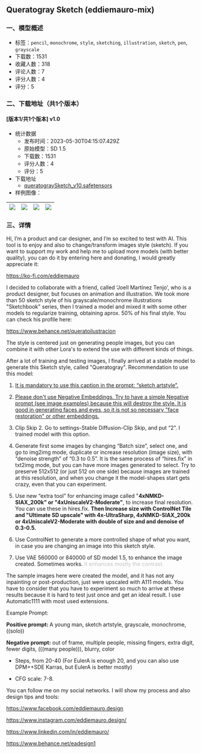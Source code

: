 ## Queratogray Sketch (eddiemauro-mix)
### 一、模型概述

- 标签：`pencil`, `monochrome`, `style`, `sketching`, `illustration`, `sketch`, `pen`, `grayscale`
- 下载数：1531
- 收藏人数：318
- 评论人数：7
- 评分人数：4
- 评分：5

### 二、下载地址（共1个版本）

#### [版本1/共1个版本] v1.0

- 统计数据
  - 发布时间：2023-05-30T04:15:07.429Z
  - 原始模型：SD 1.5
  - 下载数：1531
  - 评分人数：4
  - 评分：5
- 下载地址
  - [queratograySketch_v10.safetensors](https://civitai.com/api/download/models/85210)
- 样例图像：

| <img src="https://image.civitai.com/xG1nkqKTMzGDvpLrqFT7WA/149afe79-321a-4d28-b186-564048a3a7e3/width=450/1086044.jpeg" /> | <img src="https://image.civitai.com/xG1nkqKTMzGDvpLrqFT7WA/f9cf478d-fac3-4684-9684-d788160124a8/width=450/1066189.jpeg" /> | <img src="https://image.civitai.com/xG1nkqKTMzGDvpLrqFT7WA/ab12e6db-581f-4c4a-8b74-d1160e2dcb8f/width=450/964375.jpeg" /> | <img src="https://image.civitai.com/xG1nkqKTMzGDvpLrqFT7WA/68ce7690-4647-46f9-8977-3e41067b6536/width=450/964374.jpeg" /> |
| ---- | ---- | ---- | ---- |


### 三、详情
<p>Hi, I’m a product and car designer, and I’m so excited to test with AI. This tool is to enjoy and also to change/transform images style (sketch). If you want to support my work and help me to upload more models (with better quality), you can do it by entering here and donating, I would greatly appreciate it:</p><p><a target="_blank" rel="ugc" href="https://ko-fi.com/eddiemauro">https://ko-fi.com/eddiemauro</a></p><p></p><p>I decided to collaborate with a friend, called ‘Joell Martínez Tenjo’, who is a product designer, but focuses on animation and illustration. We took more than 50 sketch style of his grayscale/monochrome illustrations "Sketchbook" series, then I trained a model and mixed it with some other models to regularize training, obtaining aprox. 50% of his final style. You can check his profile here:</p><p><a target="_blank" rel="ugc" href="https://www.behance.net/queratoilustracion">https://www.behance.net/queratoilustracion</a></p><p></p><p>The style is centered just on generating people images, but you can combine it with other Lora's to extend the use with different kinds of things.</p><p></p><p>After a lot of training and testing images, I finally arrived at a stable model to generate this Sketch style, called "Queratogray". Recommendation to use this model:</p><ol><li><p><u>It is mandatory to use this caption in the prompt: “sketch artstyle”.</u></p></li><li><p><u>Please don't use Negative Embeddings. Try to have a simple Negative prompt (see image examples) because this will destroy the style. It is good in generating faces and eyes, so it is not so necessary "face restoration" or other embeddings.</u></p></li><li><p>Clip Skip 2. Go to settings-Stable Diffusion-Clip Skip, and put “2”. I trained model with this option.</p></li><li><p>Generate first some images by changing “Batch size”, select one, and go to img2img mode, duplicate or increase resolution (image size), with “denoise strength” of “0.3 to 0.5”. It is the same process of “hires.fix” in txt2img mode, but you can have more images generated to select. Try to preserve 512x512 (or just 512 on one side) because images are trained at this resolution, and when you change it the model-shapes start gets crazy, even that you can experiment.</p></li><li><p>Use new “extra tool” for enhancing image called "<strong>4xNMKD-SIAX_200k" or "4xUniscaleV2-Moderate"</strong>, to increase final resolution. You can use these in hires.fix. <strong>Then Increase size with ControlNet Tile and "Ultimate SD upscale" with 4x-UltraSharp, 4xNMKD-SIAX_200k or 4xUniscaleV2-Moderate with double of size and and denoise of 0.3-0.5.</strong></p></li><li><p>Use ControlNet to generate a more controlled shape of what you want, in case you are changing an image into this sketch style.</p></li><li><p>Use VAE 560000 or 840000 of SD model 1.5, to enhance the image created. Sometimes works. <span style="color:rgb(193, 194, 197)">It enhances mostly the contrast.</span></p><p></p></li></ol><p></p><p>The sample images here were created the model, and it has not any inpainting or post-production, just were upscaled with A111 models. You have to consider that you have to experiment so much to arrive at these results because it is hard to test just once and get an ideal result. I use Automatic1111 with most used extensions.</p><p></p><p>Example Prompt:</p><p></p><p><strong>Positive prompt: </strong>A young man, sketch artstyle, grayscale, monochrome, ((solo))</p><p><strong>Negative prompt:</strong> out of frame, multiple people, missing fingers, extra digit, fewer digits, (((many people))), blurry, color</p><ul><li><p>Steps, from 20-40 (For EulerA is enough 20, and you can also use DPM++SDE Karras, but EulerA is better mostly)</p></li></ul><ul><li><p>CFG scale: 7-8.</p></li></ul><p></p><p>You can follow me on my social networks. I will show my process and also design tips and tools:</p><p><a target="_blank" rel="ugc" href="https://www.facebook.com/eddiemauro.design"><u>https://www.facebook.com/eddiemauro.design</u></a></p><p><a target="_blank" rel="ugc" href="https://www.instagram.com/eddiemauro.design/"><u>https://www.instagram.com/eddiemauro.design/</u></a></p><p><a target="_blank" rel="ugc" href="https://www.linkedin.com/in/eddiemauro/"><u>https://www.linkedin.com/in/eddiemauro/</u></a></p><p><a target="_blank" rel="ugc" href="https://www.behance.net/eadesign1"><u>https://www.behance.net/eadesign1</u></a></p><p></p>